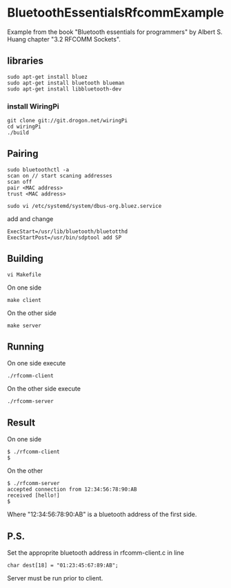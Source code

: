 # BluetoothEssentialsRfcommExample
Example from the book "Bluetooth essentials for programmers" by Albert S. Huang chapter "3.2 RFCOMM Sockets".

## libraries

```
sudo apt-get install bluez
sudo apt-get install bluetooth blueman
sudo apt-get install libbluetooth-dev
```

### install WiringPi
```
git clone git://git.drogon.net/wiringPi
cd wiringPi
./build
```

## Pairing

```
sudo bluetoothctl -a
scan on // start scaning addresses
scan off
pair <MAC address>
trust <MAC address> 
```

```
sudo vi /etc/systemd/system/dbus-org.bluez.service
```

add and change

```
ExecStart=/usr/lib/bluetooth/bluetotthd
ExecStartPost=/usr/bin/sdptool add SP
```

## Building

```
vi Makefile
```

On one side
```
make client
```
On the other side
```
make server
```

## Running

On one side execute 
```
./rfcomm-client
```
On the other side execute 
```
./rfcomm-server
```

## Result

On one side
```
$ ./rfcomm-client
$
```
On the other
```
$ ./rfcomm-server 
accepted connection from 12:34:56:78:90:AB
received [hello!]
$
```
Where "12:34:56:78:90:AB" is a bluetooth address of the first side.

## P.S.
Set the approprite bluetooth address in rfcomm-client.c in line 
```
char dest[18] = "01:23:45:67:89:AB";
```
Server must be run prior to client.
